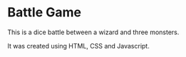 # Battle Game

This is a dice battle between a wizard and three monsters.

It was created using HTML, CSS and Javascript.
